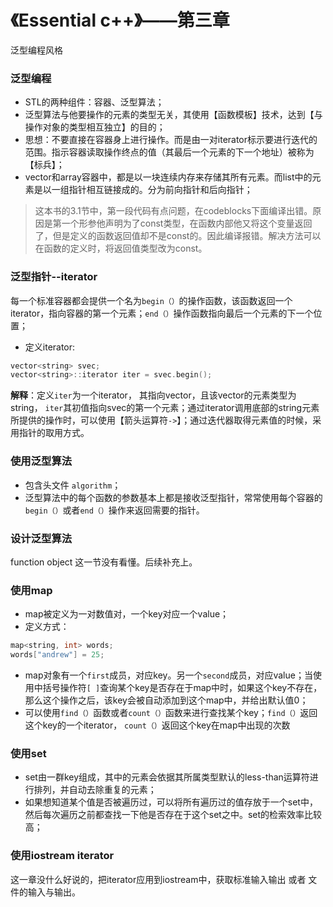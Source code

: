 # 《Essential c++》——第三章

泛型编程风格

### 泛型编程

- STL的两种组件：容器、泛型算法；
- 泛型算法与他要操作的元素的类型无关，其使用【函数模板】技术，达到【与操作对象的类型相互独立】的目的；
- 思想：不要直接在容器身上进行操作。而是由一对iterator标示要进行迭代的范围。指示容器读取操作终点的值（其最后一个元素的下一个地址）被称为【标兵】；
- vector和array容器中，都是以一块连续内存来存储其所有元素。而list中的元素是以一组指针相互链接成的。分为前向指针和后向指针；

>这本书的3.1节中，第一段代码有点问题，在codeblocks下面编译出错。原因是第一个形参他声明为了const类型，在函数内部他又将这个变量返回了，但是定义的函数返回值却不是const的。因此编译报错。解决方法可以在函数的定义时，将返回值类型改为const。
>

### 泛型指针--iterator
每一个标准容器都会提供一个名为``begin（）``的操作函数，该函数返回一个iterator，指向容器的第一个元素；``end（）``操作函数指向最后一个元素的下一个位置；

- 定义iterator:

```c++
vector<string> svec;
vector<string>::iterator iter = svec.begin();
```
**解释**：定义``iter``为一个iterator， 其指向vector，且该vector的元素类型为string， ``iter``其初值指向svec的第一个元素；通过iterator调用底部的string元素所提供的操作时，可以使用【箭头运算符``->``】；通过迭代器取得元素值的时候，采用指针的取用方式。 


### 使用泛型算法
- 包含头文件 ``algorithm``；
- 泛型算法中的每个函数的参数基本上都是接收泛型指针，常常使用每个容器的``begin（）``或者``end（）``操作来返回需要的指针。

### 设计泛型算法
function object 这一节没有看懂。后续补充上。


### 使用map
- map被定义为一对数值对，一个key对应一个value；
- 定义方式： 
```c++
map<string, int> words;
words["andrew"] = 25;
```
- map对象有一个``first``成员，对应key。另一个``second``成员，对应value；当使用中括号操作符``[ ]``查询某个key是否存在于map中时，如果这个key不存在，那么这个操作之后，该key会被自动添加到这个map中，并给出默认值0；
- 可以使用``find（）``函数或者``count（）``函数来进行查找某个key；``find（）``返回这个key的一个iterator， ``count（）``返回这个key在map中出现的次数

### 使用set
- set由一群key组成，其中的元素会依据其所属类型默认的less-than运算符进行排列，并自动去除重复的元素；
- 如果想知道某个值是否被遍历过，可以将所有遍历过的值存放于一个set中，然后每次遍历之前都查找一下他是否存在于这个set之中。set的检索效率比较高；

### 使用iostream iterator
这一章没什么好说的，把iterator应用到iostream中，获取标准输入输出 或者 文件的输入与输出。
